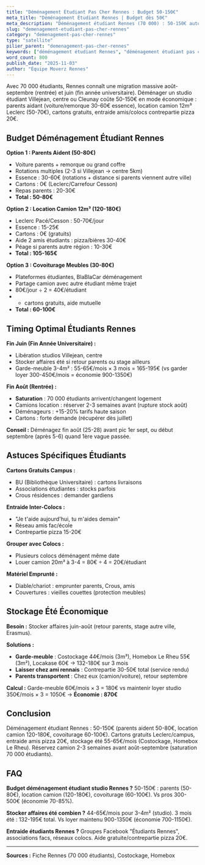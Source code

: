 ```yaml
---
title: "Déménagement Étudiant Pas Cher Rennes : Budget 50-150€"
meta_title: "Déménagement Étudiant Rennes | Budget dès 50€"
meta_description: "Déménagement étudiant Rennes (70 000) : 50-150€ auto (parents, location camion 50-80€, cartons gratuits). Entraide, garde-meuble été 55€/mois."
slug: "demenagement-etudiant-pas-cher-rennes"
category: "demenagement-pas-cher-rennes"
type: "satellite"
pilier_parent: "demenagement-pas-cher-rennes"
keywords: ["déménagement étudiant Rennes", "déménagement étudiant pas cher", "budget déménagement étudiant"]
word_count: 800
publish_date: "2025-11-03"
author: "Équipe Moverz Rennes"
---
```


Avec 70 000 étudiants, Rennes connaît une migration massive août-septembre (rentrée) et juin (fin année universitaire). Déménager un studio étudiant Villejean, centre ou Cleunay coûte 50-150€ en mode économique : parents aidant (voiture/remorque 30-60€ essence), location camion 12m³ Leclerc (50-70€), cartons gratuits, entraide amis/colocs contrepartie pizza 20€.

## Budget Déménagement Étudiant Rennes

**Option 1 : Parents Aident (50-80€)**
- Voiture parents + remorque ou grand coffre
- Rotations multiples (2-3 si Villejean → centre 5km)
- Essence : 30-60€ (rotations + distance si parents viennent autre ville)
- Cartons : 0€ (Leclerc/Carrefour Cesson)
- Repas parents : 20-30€
- **Total : 50-80€**

**Option 2 : Location Camion 12m³ (120-180€)**
- Leclerc Pacé/Cesson : 50-70€/jour
- Essence : 15-25€
- Cartons : 0€ (gratuits)
- Aide 2 amis étudiants : pizza/bières 30-40€
- Péage si parents autre région : 10-30€
- **Total : 105-165€**

**Option 3 : Covoiturage Meubles (30-80€)**
- Plateformes étudiantes, BlaBlaCar déménagement
- Partage camion avec autre étudiant même trajet
- 80€/jour ÷ 2 = 40€/étudiant
- + cartons gratuits, aide mutuelle
- **Total : 60-100€**

## Timing Optimal Étudiants Rennes

**Fin Juin (Fin Année Universitaire) :**
- Libération studios Villejean, centre
- Stocker affaires été si retour parents ou stage ailleurs
- Garde-meuble 3-4m² : 55-65€/mois × 3 mois = 165-195€ (vs garder loyer 300-450€/mois = économie 900-1350€)

**Fin Août (Rentrée) :**
- **Saturation** : 70 000 étudiants arrivent/changent logement
- Camions location : réserver 2-3 semaines avant (rupture stock août)
- Déménageurs : +15-20% tarifs haute saison
- Cartons : forte demande (récupérer dès juillet)

**Conseil :** Déménagez fin août (25-28) avant pic 1er sept, ou début septembre (après 5-6) quand 1ère vague passée.

## Astuces Spécifiques Étudiants

**Cartons Gratuits Campus :**
- BU (Bibliothèque Universitaire) : cartons livraisons
- Associations étudiantes : stocks parfois
- Crous résidences : demander gardiens

**Entraide Inter-Colocs :**
- "Je t'aide aujourd'hui, tu m'aides demain"
- Réseau amis fac/école
- Contrepartie pizza 15-20€

**Grouper avec Colocs :**
- Plusieurs colocs déménagent même date
- Louer camion 20m³ à 3-4 = 80€ ÷ 4 = 20€/étudiant

**Matériel Emprunté :**
- Diable/chariot : emprunter parents, Crous, amis
- Couvertures : vieilles couettes (protection meubles)

## Stockage Été Économique

**Besoin :** Stocker affaires juin-août (retour parents, stage autre ville, Erasmus).

**Solutions :**
- **Garde-meuble** : Costockage 44€/mois (3m³), Homebox Le Rheu 55€ (3m²), Locakase 60€ → 132-180€ sur 3 mois
- **Laisser chez ami rennais** : Contrepartie 30-50€ total (service rendu)
- **Parents transportent** : Chez eux (camion/voiture), retour septembre

**Calcul :** Garde-meuble 60€/mois × 3 = 180€ vs maintenir loyer studio 350€/mois × 3 = 1050€ → **Économie : 870€**

## Conclusion

Déménagement étudiant Rennes : 50-150€ (parents aident 50-80€, location camion 120-180€, covoiturage 60-100€). Cartons gratuits Leclerc/campus, entraide amis pizza 20€, stockage été 55-65€/mois (Costockage, Homebox Le Rheu). Réservez camion 2-3 semaines avant août-septembre (saturation 70 000 étudiants).

## FAQ

**Budget déménagement étudiant studio Rennes ?**
50-150€ : parents (50-80€), location camion (120-180€), covoiturage (60-100€). Vs pros 300-500€ (économie 70-85%).

**Stocker affaires été combien ?**
44-65€/mois pour 3-4m² (studio). 3 mois été : 132-195€ total. Vs loyer maintenu 900-1350€ (économie 700-1150€).

**Entraide étudiants Rennes ?**
Groupes Facebook "Étudiants Rennes", associations facs, réseaux colocs. Aide gratuite/contrepartie pizza 20€.

---
**Sources :** Fiche Rennes (70 000 étudiants), Costockage, Homebox

